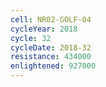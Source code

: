 ```yaml
---
cell: NR02-GOLF-04
cycleYear: 2018
cycle: 32
cycleDate: 2018-32
resistance: 434000
enlightened: 927000
---
```

